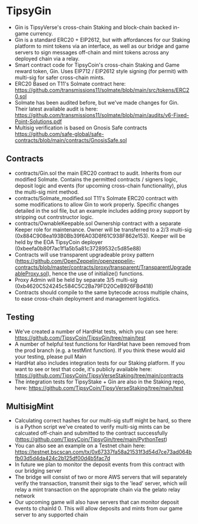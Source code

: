 # TipsyGin
- Gin is TipsyVerse's cross-chain Staking and block-chain backed in-game currency.
- Gin is a standard ERC20 + EIP2612, but with affordances for our Staking platform to mint tokens via an interface, as well as our bridge and game servers to sign messages off-chain and mint tokens across any deployed chain via a relay.
- Smart contract code for TipsyCoin's cross-chain Staking and Game reward token, Gin. Uses EIP712 / EIP2612 style signing (for permit) with multi-sig for safer cross-chain mints.
- ERC20 Based on T11's Solmate contract here: https://github.com/transmissions11/solmate/blob/main/src/tokens/ERC20.sol
- Solmate has been audited before, but we've made changes for Gin. Their latest available audit is here: https://github.com/transmissions11/solmate/blob/main/audits/v6-Fixed-Point-Solutions.pdf
- Multisig verification is based on Gnosis Safe contracts https://github.com/safe-global/safe-contracts/blob/main/contracts/GnosisSafe.sol

## Contracts
- contracts/Gin.sol the main ERC20 contract to audit. Inherits from our modified Solmate. Contains the permitted contracts / signers logic, deposit logic and events (for upcoming cross-chain functionality), plus the multi-sig mint method.
- contracts/Solmate_modified.sol T11's Solmate ERC20 contract with some modifications to allow Gin to work properly. Specific changes detailed in the sol file, but an example includes adding proxy support by stripping out contrstructor logic.
- contracts/OwnableKeepable.sol Ownership contract with a separate Keeper role for maintenance. Owner will be transferred to a 2/3 multi-sig (0x884C908ea193B0Bb39f6A03D8f61C938F862e153). Keeper will be held by the EOA TipsyCoin deployer (0xbeefa0b80f7ac1f1a5b5a81c37289532c5d85e88)
- Contracts will use transparent upgradeable proxy pattern (https://github.com/OpenZeppelin/openzeppelin-contracts/blob/master/contracts/proxy/transparent/TransparentUpgradeableProxy.sol), hence the use of initialize() functions.
- Proxy Admin will be held by separate 3/5 multi-sig (0xb4620C524245c584C5C2Ba79FD20CeB926FBd418)
- Contracts should compile to the same bytecode across multiple chains, to ease cross-chain deployment and management logistics.

## Testing
- We've created a number of HardHat tests, which you can see here: https://github.com/TipsyCoin/TipsyGin/tree/main/test
- A number of helpful test functions for HardHat have been removed from the prod branch (e.g. a testMint function). If you think these would aid your testing, please pull Main
- HardHat also includes integration tests for our Staking platform. If you want to see or test that code, it's publicly available here: https://github.com/TipsyCoin/TipsyVerseStaking/tree/main/contracts
- The integration tests for TipsyStake + Gin are also in the Staking repo, here: https://github.com/TipsyCoin/TipsyVerseStaking/tree/main/test

## MultisigMint
- Calculating correct hashes for our multi-sig stuff might be hard, so there is a Python script we've created to verify multi-sig mints can be calcuated off-chain and submitted to the contract successfully (https://github.com/TipsyCoin/TipsyGin/tree/main/PythonTest)
- You can also see an example on a Testnet chain here: https://testnet.bscscan.com/tx/0x67337fa58a21531f3d54d7ce73ad064bfb03d5d4da424c2b125df00d4b5fac7d
- In future we plan to monitor the deposit events from this contract with our bridging server
- The bridge will consist of two or more AWS servers that will separately verify the transaction, transmit their sigs to the 'lead' server, which will relay a mint transaction on the appropriate chain via the gelato relay network
- Our upcoming game will also have servers that can monitor deposit events to chainId 0. This will allow deposits and mints from our game server to any supported chain
